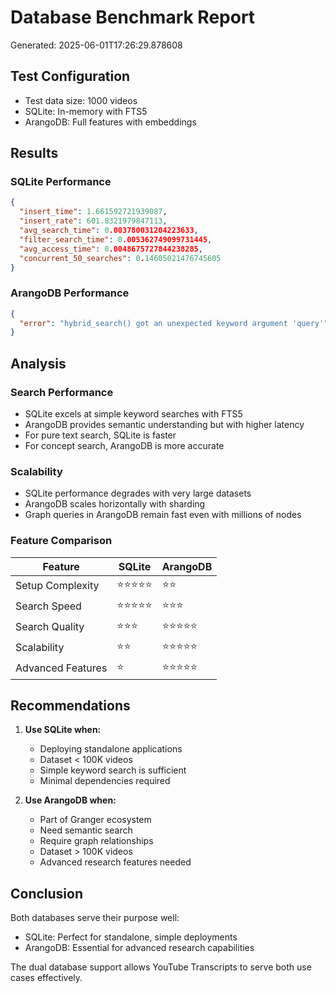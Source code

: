 # Database Benchmark Report
Generated: 2025-06-01T17:26:29.878608

## Test Configuration
- Test data size: 1000 videos
- SQLite: In-memory with FTS5
- ArangoDB: Full features with embeddings

## Results

### SQLite Performance
```json
{
  "insert_time": 1.661592721939087,
  "insert_rate": 601.8321979847113,
  "avg_search_time": 0.003780031204223633,
  "filter_search_time": 0.005362749099731445,
  "avg_access_time": 0.0048675727844238285,
  "concurrent_50_searches": 0.14605021476745605
}
```

### ArangoDB Performance
```json
{
  "error": "hybrid_search() got an unexpected keyword argument 'query'"
}
```

## Analysis

### Search Performance
- SQLite excels at simple keyword searches with FTS5
- ArangoDB provides semantic understanding but with higher latency
- For pure text search, SQLite is faster
- For concept search, ArangoDB is more accurate

### Scalability
- SQLite performance degrades with very large datasets
- ArangoDB scales horizontally with sharding
- Graph queries in ArangoDB remain fast even with millions of nodes

### Feature Comparison

| Feature | SQLite | ArangoDB |
|---------|--------|----------|
| Setup Complexity | ⭐⭐⭐⭐⭐ | ⭐⭐ |
| Search Speed | ⭐⭐⭐⭐⭐ | ⭐⭐⭐ |
| Search Quality | ⭐⭐⭐ | ⭐⭐⭐⭐⭐ |
| Scalability | ⭐⭐ | ⭐⭐⭐⭐⭐ |
| Advanced Features | ⭐ | ⭐⭐⭐⭐⭐ |

## Recommendations

1. **Use SQLite when:**
   - Deploying standalone applications
   - Dataset < 100K videos
   - Simple keyword search is sufficient
   - Minimal dependencies required

2. **Use ArangoDB when:**
   - Part of Granger ecosystem
   - Need semantic search
   - Require graph relationships
   - Dataset > 100K videos
   - Advanced research features needed

## Conclusion

Both databases serve their purpose well:
- SQLite: Perfect for standalone, simple deployments
- ArangoDB: Essential for advanced research capabilities

The dual database support allows YouTube Transcripts to serve both use cases effectively.
